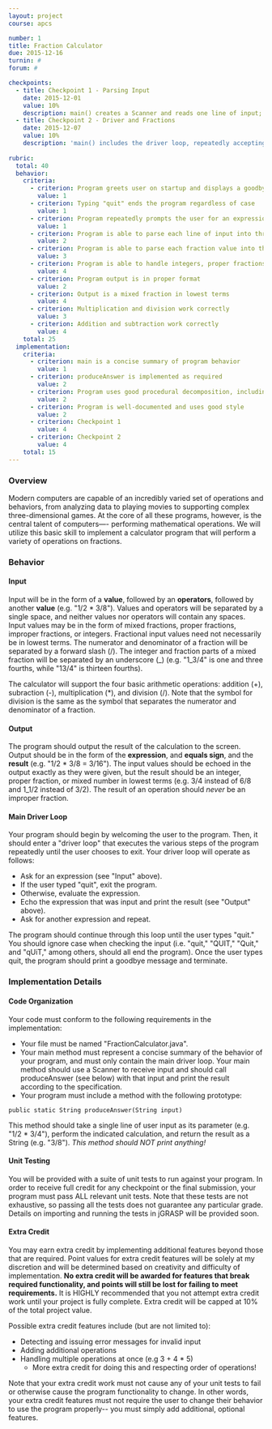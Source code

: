 ```yaml
---
layout: project
course: apcs

number: 1
title: Fraction Calculator
due: 2015-12-16
turnin: #
forum: #

checkpoints:
  - title: Checkpoint 1 - Parsing Input
    date: 2015-12-01
    value: 10%
    description: main() creates a Scanner and reads one line of input; produceAnswer() breaks a single line of input into the relevant three parts, stores each part in a variable, and returns the second operand
  - title: Checkpoint 2 - Driver and Fractions
    date: 2015-12-07
    value: 10%
    description: 'main() includes the driver loop, repeatedly accepting input and calling produceAnswer() until the user types "quit"; produceAnswer() parses each operand into three parts-- a whole portion, a numerator, and a denominator-- and returns a String describing the second operand, formatted as "whole: <whole part> numerator: <numerator> denominator: <denominator>" (e.g. if the second operand is 3_5/8, produceAnswer() returns "whole: 3 numerator: 5 denominator: 8")'
    
rubric:
  total: 40
  behavior:
    criteria:
      - criterion: Program greets user on startup and displays a goodbye message on termination
        value: 1
      - criterion: Typing "quit" ends the program regardless of case
        value: 1
      - criterion: Program repeatedly prompts the user for an expression
        value: 1
      - criterion: Program is able to parse each line of input into three parts (value, operator, value)
        value: 2
      - criterion: Program is able to parse each fraction value into three parts (whole, numerator, denominator)
        value: 3
      - criterion: Program is able to handle integers, proper fractions, improper fractions, and mixed numbers, both positive and negative
        value: 4
      - criterion: Program output is in proper format
        value: 2
      - criterion: Output is a mixed fraction in lowest terms
        value: 4
      - criterion: Multiplication and division work correctly
        value: 3
      - criterion: Addition and subtraction work correctly
        value: 4
    total: 25
  implementation:
    criteria:
      - criterion: main is a concise summary of program behavior
        value: 1
      - criterion: produceAnswer is implemented as required
        value: 2
      - criterion: Program uses good procedural decomposition, including parameters and return values
        value: 2
      - criterion: Program is well-documented and uses good style
        value: 2
      - criterion: Checkpoint 1
        value: 4
      - criterion: Checkpoint 2
        value: 4
    total: 15
---
```

### Overview
Modern computers are capable of an incredibly varied set of operations and behaviors, from analyzing data to playing movies to supporting complex three-dimensional games.  At the core of all these programs, however, is the central talent of computers—- performing mathematical operations.  We will utilize this basic skill to implement a calculator program that will perform a variety of operations on fractions.

### Behavior

#### Input
Input will be in the form of a **value**, followed by an **operators**, followed by another **value** (e.g. "1/2 * 3/8").  Values and operators will be separated by a single space, and neither values nor operators will contain any spaces.  Input values may be in the form of mixed fractions, proper fractions, improper fractions, or integers.  Fractional input values need not necessarily be in lowest terms.  The numerator and denominator of a fraction will be separated by a forward slash (/).  The integer and fraction parts of a mixed fraction will be separated by an underscore (_) (e.g. "1_3/4" is one and three fourths, while "13/4" is thirteen fourths).

The calculator will support the four basic arithmetic operations: addition (+), subraction (-), multiplication (*), and division (/).  Note that the symbol for division is the same as the symbol that separates the numerator and denominator of a fraction.

#### Output
The program should output the result of the calculation to the screen.  Output should be in the form of the **expression**, and **equals sign**, and the **result** (e.g. "1/2 * 3/8 = 3/16").  The input values should be echoed in the output exactly as they were given, but the result should be an integer, proper fraction, or mixed number in lowest terms (e.g. 3/4 instead of 6/8 and 1_1/2 instead of 3/2).  The result of an operation should _never_ be an improper fraction.

#### Main Driver Loop
Your program should begin by welcoming the user to the program.  Then, it should enter a "driver loop" that executes the various steps of the program repeatedly until the user chooses to exit.  Your driver loop will operate as follows:

- Ask for an expression (see "Input" above).
- If the user typed "quit", exit the program.  
- Otherwise, evaluate the expression.
- Echo the expression that was input and print the result (see "Output" above).
- Ask for another expression and repeat.

The program should continue through this loop until the user types "quit."  You should ignore case when checking the input (i.e. "quit," "QUIT," "Quit," and "qUiT," among others, should all end the program).  Once the user types quit, the program should print a goodbye message and terminate.

### Implementation Details

#### Code Organization
Your code must conform to the following requirements in the implementation:

- Your file must be named "FractionCalculator.java".
- Your main method must represent a concise summary of the behavior of your program, and must only contain the main driver loop.  Your main method should use a Scanner to receive input and should call produceAnswer (see below) with that input and print the result according to the specification.
- Your program must include a method with the following prototype: 
```
public static String produceAnswer(String input)
```
This method should take a single line of user input as its parameter (e.g. "1/2 * 3/4"), perform the indicated calculation, and return the result as a String (e.g. "3/8").  _This method should NOT print anything!_ 

#### Unit Testing
You will be provided with a suite of unit tests to run against your program.  In order to receive full credit for any checkpoint or the final submission, your program must pass ALL relevant unit tests.  Note that these tests are not exhaustive, so passing all the tests does not guarantee any particular grade.  Details on importing and running the tests in jGRASP will be provided soon.

#### Extra Credit
You may earn extra credit by implementing additional features beyond those that are required.  Point values for extra credit features will be solely at my discretion and will be determined based on creativity and difficulty of implementation.  **No extra credit will be awarded for features that break required functionality, and points will still be lost for failing to meet requirements.**  It is HIGHLY recommended that you not attempt extra credit work until your project is fully complete.  Extra credit will be capped at 10% of the total project value.

Possible extra credit features include (but are not limited to):

- Detecting and issuing error messages for invalid input
- Adding additional operations
- Handling multiple operations at once (e.g  3 + 4 * 5)
  - More extra credit for doing this and respecting order of operations!

Note that your extra credit work must not cause any of your unit tests to fail or otherwise cause the program functionality to change.  In other words, your extra credit features must not require the user to change their behavior to use the program properly-- you must simply add additional, optional features.



  